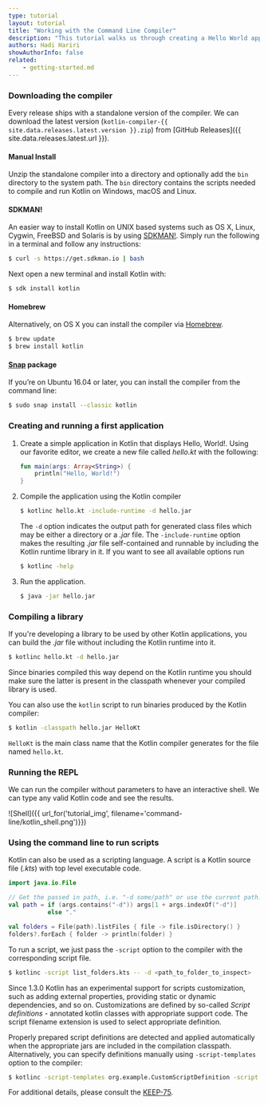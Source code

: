 ```yaml
---
type: tutorial
layout: tutorial
title: "Working with the Command Line Compiler"
description: "This tutorial walks us through creating a Hello World application using the command line compiler."
authors: Hadi Hariri
showAuthorInfo: false
related:
    - getting-started.md
---
```

### Downloading the compiler

Every release ships with a standalone version of the compiler. We can download the latest version (`kotlin-compiler-{{ site.data.releases.latest.version }}.zip`) from [GitHub Releases]({{ site.data.releases.latest.url }}).

#### Manual Install
Unzip the standalone compiler into a directory and optionally add the `bin` directory to the system path. The `bin` directory contains the scripts needed to compile and run Kotlin on Windows, macOS and Linux.

#### SDKMAN!
An easier way to install Kotlin on UNIX based systems such as OS X, Linux, Cygwin, FreeBSD and Solaris is by using [SDKMAN!](http://sdkman.io).
Simply run the following in a terminal and follow any instructions:

<div class="sample" markdown="1" mode="shell" theme="idea">

```bash
$ curl -s https://get.sdkman.io | bash
```

</div>

Next open a new terminal and install Kotlin with:

<div class="sample" markdown="1" mode="shell" theme="idea">

```bash
$ sdk install kotlin
```

</div>

#### Homebrew
Alternatively, on OS X you can install the compiler via [Homebrew](http://brew.sh/).

<div class="sample" markdown="1" mode="shell" theme="idea">

```bash
$ brew update
$ brew install kotlin
```

</div>

#### [Snap](https://snapcraft.io/) package
If you’re on Ubuntu 16.04 or later, you can install the compiler from the command line:

<div class="sample" markdown="1" mode="shell" theme="idea">

```bash
$ sudo snap install --classic kotlin
```

</div>

### Creating and running a first application

1. Create a simple application in Kotlin that displays Hello, World!. Using our favorite editor, we create a new file called *hello.kt* with the following:

   <div class="sample" markdown="1" theme="idea">

   ```kotlin
   fun main(args: Array<String>) {
       println("Hello, World!")
   }
   ```

   </div>

2. Compile the application using the Kotlin compiler

    <div class="sample" markdown="1" mode="shell" theme="idea">

    ```bash
    $ kotlinc hello.kt -include-runtime -d hello.jar
    ```

    </div>

   The `-d` option indicates the output path for generated class files which may be either a directory or a *.jar* file. The `-include-runtime` option makes the resulting *.jar* file self-contained and runnable by including the Kotlin runtime library in it.
   If you want to see all available options run

    <div class="sample" markdown="1" mode="shell" theme="idea">

    ```bash
    $ kotlinc -help
    ```

    </div>

3. Run the application.

    <div class="sample" markdown="1" mode="shell" theme="idea">

    ```bash
    $ java -jar hello.jar
    ```

    </div>


### Compiling a library

If you're developing a library to be used by other Kotlin applications, you can build the *.jar* file without including the Kotlin runtime into it.

<div class="sample" markdown="1" mode="shell" theme="idea">

```bash
$ kotlinc hello.kt -d hello.jar
```

</div>

   Since binaries compiled this way depend on the Kotlin runtime you should make sure the latter is present in the classpath whenever your compiled library is used.
   
   You can also use the `kotlin` script to run binaries produced by the Kotlin compiler:

<div class="sample" markdown="1" mode="shell" theme="idea">

```bash
$ kotlin -classpath hello.jar HelloKt
```

</div>

   `HelloKt` is the main class name that the Kotlin compiler generates for the file named `hello.kt`.

### Running the REPL

We can run the compiler without parameters to have an interactive shell. We can type any valid Kotlin code and see the results.

![Shell]({{ url_for('tutorial_img', filename='command-line/kotlin_shell.png')}})

### Using the command line to run scripts

Kotlin can also be used as a scripting language. A script is a Kotlin source file (*.kts*) with top level executable code.

<div class="sample" markdown="1" theme="idea" data-highlight-only>

```kotlin
import java.io.File

// Get the passed in path, i.e. "-d some/path" or use the current path.
val path = if (args.contains("-d")) args[1 + args.indexOf("-d")]
           else "."

val folders = File(path).listFiles { file -> file.isDirectory() }
folders?.forEach { folder -> println(folder) }
```

</div>

To run a script, we just pass the `-script` option to the compiler with the corresponding script file.

<div class="sample" markdown="1" mode="shell" theme="idea">

```bash
$ kotlinc -script list_folders.kts -- -d <path_to_folder_to_inspect>
```

</div>

Since 1.3.0 Kotlin has an experimental support for scripts customization, such as adding external properties, 
providing static or dynamic dependencies, and so on. Customizations are defined by so-called *Script definitions* - 
annotated kotlin classes with appropriate support code. The script filename extension is used to select appropriate
definition.

Properly prepared script definitions are detected and applied automatically when the appropriate jars are included
in the compilation classpath. Alternatively, you can specify definitions manually using `-script-templates` option to the compiler:

<div class="sample" markdown="1" mode="shell" theme="idea">

```bash
$ kotlinc -script-templates org.example.CustomScriptDefinition -script custom.script1.kts
```

</div>

For additional details, please consult the [KEEP-75](https://github.com/Kotlin/KEEP/blob/master/proposals/scripting-support.md). 
                                                                                          
